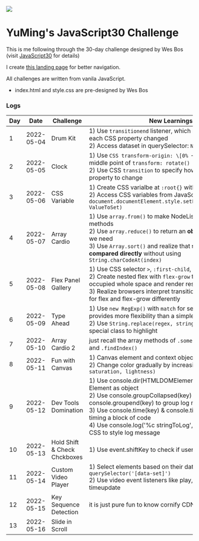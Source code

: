 ﻿![](https://javascript30.com/images/JS3-social-share.png)

# YuMing's JavaScript30 Challenge
This is me following through the 30-day challenge designed by Wes Bos (visit [JavaScript30](https://JavaScript30.com) for details)

I create [this landing page](https://yumingchang1991.github.io/JavaScript30/) for better navigation.

All challenges are written from vanila JavaScript.
- index.html and style.css are pre-designed by Wes Bos

### Logs
| Day | Date       | Challenge                    | New Learnings                                     |
| --- | ---------- | ---------------------------- | ------------------------------------------------- |
|  1  | 2022-05-04 | Drum Kit                     | 1) Use `transitionend` listener, which returns events for each CSS property changed <br/> 2) Access dataset in querySelector: `Node[data-key=52]` |
|  2  | 2022-05-05 | Clock                        | 1) Use `CSS transform-origin: \[0% ~ 100%]` to control the middle point of `transform: rotate()` <br/> 2) Use CSS `transition` to specify how long it takes for a property to change |
|  3  | 2022-05-06 | CSS Variable                 | 1) Create CSS varialbe at `:root{}` with `--` prefix <br/> 2) Access CSS variables from JavaScript using `document.documentElement.style.setProperty(CSSVarName, ValueToSet)` |
|  4  | 2022-05-07 | Array Cardio                 | 1) Use `array.from()` to make NodeList with full array methods <br/> 2) Use `array.reduce()` to return an **object** storing results we need <br/> 3) Use `Array.sort()` and realize that **string could be compared directly** without using `String.charCodeAt(index)` |
|  5  | 2022-05-08 | Flex Panel Gallery           | 1) Use CSS selector `>`, `:first-child`, `:last-child` <br/> 2) Create nested flex with `flex-grow` to make components occupied whole space and render responsively <br/> 3) Realize browsers interpret transitionend event property for flex and flex-grow differently |
|  6  | 2022-05-09 | Type Ahead                   | 1) Use `new RegExp()` with `match` for search function provides more flexibility than a simple `.includes()` <br> 2) Use `String.replace(regex, string)` to build string with special class to highlight |
|  7  | 2022-05-10 | Array Cardio 2               | just recall the array methods of `.some()` `.every()` `.find()` and `.findIndex()` |
|  8  | 2022-05-11 | Fun with Canvas              | 1) Canvas element and context object <br/> 2) Change color gradually by increasing hue in `hsl(hue, saturation, lightness)` |
|  9  | 2022-05-12 | Dev Tools Domination         | 1) Use console.dir(HTMLDOMElement) to print DOM Element as object <br> 2) Use console.groupCollapsed(key) & console.groupend(key) to group log messages together <br> 3) Use console.time(key) & console.timeEnd(key) for timing a block of code <br> 4) Use console.log('%c stringToLog', inlineCSS) to use CSS to style log message |
|  10 | 2022-05-13 | Hold Shift & Check Chckboxes | 1) Use event.shiftKey to check if user is holding shift key |
|  11 | 2022-05-14 | Custom Video Player          | 1) Select elements based on their dataset by using `querySelector('[data-set]')` <br> 2) Use video event listeners like play, pause and timeupdate |
|  12 | 2022-05-15 | Key Sequence Detection       | it is just pure fun to know cornify CDN |
|  13 | 2022-05-16 | Slide in Scroll              |  |
